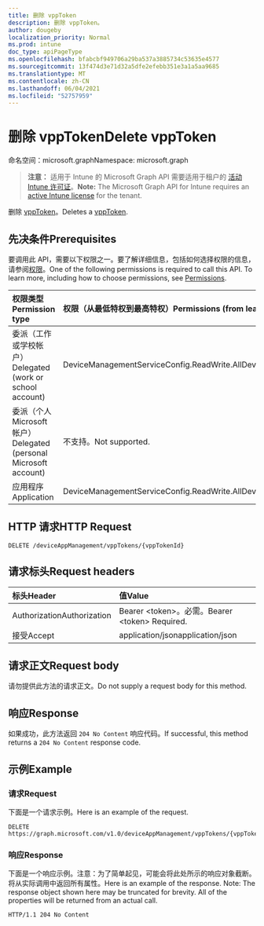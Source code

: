 ```yaml
---
title: 删除 vppToken
description: 删除 vppToken。
author: dougeby
localization_priority: Normal
ms.prod: intune
doc_type: apiPageType
ms.openlocfilehash: bfabcbf949706a29ba537a3885734c53635e4577
ms.sourcegitcommit: 13f474d3e71d32a5dfe2efebb351e3a1a5aa9685
ms.translationtype: MT
ms.contentlocale: zh-CN
ms.lasthandoff: 06/04/2021
ms.locfileid: "52757959"
---
```

# <a name="delete-vpptoken"></a><span data-ttu-id="0c849-103">删除 vppToken</span><span class="sxs-lookup"><span data-stu-id="0c849-103">Delete vppToken</span></span>

<span data-ttu-id="0c849-104">命名空间：microsoft.graph</span><span class="sxs-lookup"><span data-stu-id="0c849-104">Namespace: microsoft.graph</span></span>

> <span data-ttu-id="0c849-105">**注意：** 适用于 Intune 的 Microsoft Graph API 需要适用于租户的 [活动 Intune 许可证](https://go.microsoft.com/fwlink/?linkid=839381)。</span><span class="sxs-lookup"><span data-stu-id="0c849-105">**Note:** The Microsoft Graph API for Intune requires an [active Intune license](https://go.microsoft.com/fwlink/?linkid=839381) for the tenant.</span></span>

<span data-ttu-id="0c849-106">删除 [vppToken](../resources/intune-onboarding-vpptoken.md)。</span><span class="sxs-lookup"><span data-stu-id="0c849-106">Deletes a [vppToken](../resources/intune-onboarding-vpptoken.md).</span></span>

## <a name="prerequisites"></a><span data-ttu-id="0c849-107">先决条件</span><span class="sxs-lookup"><span data-stu-id="0c849-107">Prerequisites</span></span>
<span data-ttu-id="0c849-p101">要调用此 API，需要以下权限之一。要了解详细信息，包括如何选择权限的信息，请参阅[权限](/graph/permissions-reference)。</span><span class="sxs-lookup"><span data-stu-id="0c849-p101">One of the following permissions is required to call this API. To learn more, including how to choose permissions, see [Permissions](/graph/permissions-reference).</span></span>

|<span data-ttu-id="0c849-110">权限类型</span><span class="sxs-lookup"><span data-stu-id="0c849-110">Permission type</span></span>|<span data-ttu-id="0c849-111">权限（从最低特权到最高特权）</span><span class="sxs-lookup"><span data-stu-id="0c849-111">Permissions (from least to most privileged)</span></span>|
|:---|:---|
|<span data-ttu-id="0c849-112">委派（工作或学校帐户）</span><span class="sxs-lookup"><span data-stu-id="0c849-112">Delegated (work or school account)</span></span>|<span data-ttu-id="0c849-113">DeviceManagementServiceConfig.ReadWrite.All</span><span class="sxs-lookup"><span data-stu-id="0c849-113">DeviceManagementServiceConfig.ReadWrite.All</span></span>|
|<span data-ttu-id="0c849-114">委派（个人 Microsoft 帐户）</span><span class="sxs-lookup"><span data-stu-id="0c849-114">Delegated (personal Microsoft account)</span></span>|<span data-ttu-id="0c849-115">不支持。</span><span class="sxs-lookup"><span data-stu-id="0c849-115">Not supported.</span></span>|
|<span data-ttu-id="0c849-116">应用程序</span><span class="sxs-lookup"><span data-stu-id="0c849-116">Application</span></span>|<span data-ttu-id="0c849-117">DeviceManagementServiceConfig.ReadWrite.All</span><span class="sxs-lookup"><span data-stu-id="0c849-117">DeviceManagementServiceConfig.ReadWrite.All</span></span>|

## <a name="http-request"></a><span data-ttu-id="0c849-118">HTTP 请求</span><span class="sxs-lookup"><span data-stu-id="0c849-118">HTTP Request</span></span>
<!-- {
  "blockType": "ignored"
}
-->
``` http
DELETE /deviceAppManagement/vppTokens/{vppTokenId}
```

## <a name="request-headers"></a><span data-ttu-id="0c849-119">请求标头</span><span class="sxs-lookup"><span data-stu-id="0c849-119">Request headers</span></span>
|<span data-ttu-id="0c849-120">标头</span><span class="sxs-lookup"><span data-stu-id="0c849-120">Header</span></span>|<span data-ttu-id="0c849-121">值</span><span class="sxs-lookup"><span data-stu-id="0c849-121">Value</span></span>|
|:---|:---|
|<span data-ttu-id="0c849-122">Authorization</span><span class="sxs-lookup"><span data-stu-id="0c849-122">Authorization</span></span>|<span data-ttu-id="0c849-123">Bearer &lt;token&gt;。必需。</span><span class="sxs-lookup"><span data-stu-id="0c849-123">Bearer &lt;token&gt; Required.</span></span>|
|<span data-ttu-id="0c849-124">接受</span><span class="sxs-lookup"><span data-stu-id="0c849-124">Accept</span></span>|<span data-ttu-id="0c849-125">application/json</span><span class="sxs-lookup"><span data-stu-id="0c849-125">application/json</span></span>|

## <a name="request-body"></a><span data-ttu-id="0c849-126">请求正文</span><span class="sxs-lookup"><span data-stu-id="0c849-126">Request body</span></span>
<span data-ttu-id="0c849-127">请勿提供此方法的请求正文。</span><span class="sxs-lookup"><span data-stu-id="0c849-127">Do not supply a request body for this method.</span></span>

## <a name="response"></a><span data-ttu-id="0c849-128">响应</span><span class="sxs-lookup"><span data-stu-id="0c849-128">Response</span></span>
<span data-ttu-id="0c849-129">如果成功，此方法返回 `204 No Content` 响应代码。</span><span class="sxs-lookup"><span data-stu-id="0c849-129">If successful, this method returns a `204 No Content` response code.</span></span>

## <a name="example"></a><span data-ttu-id="0c849-130">示例</span><span class="sxs-lookup"><span data-stu-id="0c849-130">Example</span></span>

### <a name="request"></a><span data-ttu-id="0c849-131">请求</span><span class="sxs-lookup"><span data-stu-id="0c849-131">Request</span></span>
<span data-ttu-id="0c849-132">下面是一个请求示例。</span><span class="sxs-lookup"><span data-stu-id="0c849-132">Here is an example of the request.</span></span>
``` http
DELETE https://graph.microsoft.com/v1.0/deviceAppManagement/vppTokens/{vppTokenId}
```

### <a name="response"></a><span data-ttu-id="0c849-133">响应</span><span class="sxs-lookup"><span data-stu-id="0c849-133">Response</span></span>
<span data-ttu-id="0c849-p102">下面是一个响应示例。注意：为了简单起见，可能会将此处所示的响应对象截断。将从实际调用中返回所有属性。</span><span class="sxs-lookup"><span data-stu-id="0c849-p102">Here is an example of the response. Note: The response object shown here may be truncated for brevity. All of the properties will be returned from an actual call.</span></span>
``` http
HTTP/1.1 204 No Content
```




